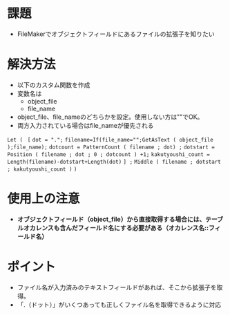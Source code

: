 # 課題
- FileMakerでオブジェクトフィールドにあるファイルの拡張子を知りたい

# 解決方法
- 以下のカスタム関数を作成
- 変数名は
	- object_file
	- file_name
- object_file、file_nameのどちらかを設定。使用しない方は""でOK。
- 両方入力されている場合はfile_nameが優先される

`Let ( `
`[`
	`dot = ".";`
	`filename=If(file_name="";GetAsText ( object_file );file_name);`
	`dotcount = PatternCount ( filename ; dot) ;`
	`dotstart = Position ( filename ; dot ; 0 ; dotcount ) +1;`
	`kakutyoushi_count = Length(filename)-dotstart+Length(dot)`
`] ;`
`Middle ( filename ; dotstart ; kakutyoushi_count )`
`)`

# 使用上の注意

- **オブジェクトフィールド（object_file）から直接取得する場合には、テーブルオカレンスも含んだフィールド名にする必要がある（オカレンス名::フィールド名）**

# ポイント
- ファイル名が入力済みのテキストフィールドがあれば、そこから拡張子を取得。
- 「.（ドット）」がいくつあっても正しくファイル名を取得できるように対応
